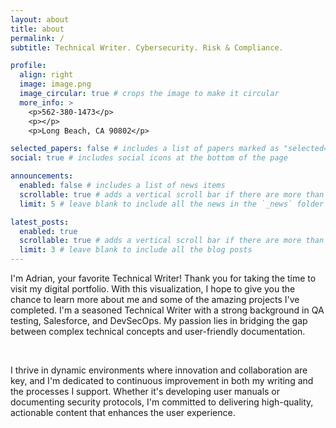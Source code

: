 ```yaml
---
layout: about
title: about
permalink: /
subtitle: Technical Writer. Cybersecurity. Risk & Compliance.

profile:
  align: right
  image: image.png
  image_circular: true # crops the image to make it circular
  more_info: >
    <p>562-380-1473</p>
    <p></p>
    <p>Long Beach, CA 90802</p>

selected_papers: false # includes a list of papers marked as "selected={true}"
social: true # includes social icons at the bottom of the page

announcements:
  enabled: false # includes a list of news items
  scrollable: true # adds a vertical scroll bar if there are more than 3 news items
  limit: 5 # leave blank to include all the news in the `_news` folder

latest_posts:
  enabled: true
  scrollable: true # adds a vertical scroll bar if there are more than 3 new posts items
  limit: 3 # leave blank to include all the blog posts
---
```


I'm Adrian, your favorite Technical Writer! Thank you for taking the time to visit my digital portfolio. With this visualization, I hope to give you the chance to learn more about me and some of the amazing projects I've completed. I'm a seasoned Technical Writer with a strong background in QA testing, Salesforce, and DevSecOps. My passion lies in bridging the gap between complex technical concepts and user-friendly documentation.

<br/>

I thrive in dynamic environments where innovation and collaboration are key, and I'm dedicated to continuous improvement in both my writing and the processes I support. Whether it's developing user manuals or documenting security protocols, I'm committed to delivering high-quality, actionable content that enhances the user experience.

<!--- Write your biography here. Tell the world about yourself. Link to your favorite [subreddit](http://reddit.com). You can put a picture in, too. The code is already in, just name your picture `prof_pic.jpg` and put it in the `img/` folder. --->

<!--- Put your address / P.O. box / other info right below your picture. You can also disable any of these elements by editing `profile` property of the YAML header of your `_pages/about.md`. Edit `_bibliography/papers.bib` and Jekyll will render your [publications page](/al-folio/publications/) automatically. --->

<!--- Link to your social media connections, too. This theme is set up to use [Font Awesome icons](https://fontawesome.com/) and [Academicons](https://jpswalsh.github.io/academicons/), like the ones below. Add your Facebook, Twitter, LinkedIn, Google Scholar, or just disable all of them. --->
